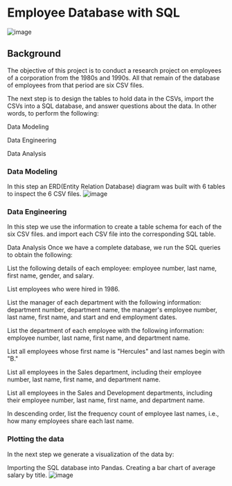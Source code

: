# Employee Database with SQL
![image](https://user-images.githubusercontent.com/57304123/89113951-24d7e680-d42c-11ea-8adf-bfcf87ca2fa9.png)

## Background
The objective of this project is to conduct a research project on employees of a corporation from the 1980s and 1990s. All that remain of the database of employees from that period are six CSV files.

The next step is to design the tables to hold data in the CSVs, import the CSVs into a SQL database, and answer questions about the data. In other words, to perform the following:

Data Modeling

Data Engineering

Data Analysis

### Data Modeling
In this step an ERD(Entity Relation Database) diagram was built with 6 tables to inspect the 6 CSV files.
![image](https://user-images.githubusercontent.com/57304123/89113985-7a13f800-d42c-11ea-9019-b82f2262478a.png)


### Data Engineering
In this step we use the information to create a table schema for each of the six CSV files. and import each CSV file into the corresponding SQL table.

Data Analysis
Once we have a complete database, we run the SQL queries to obtain the following:

List the following details of each employee: employee number, last name, first name, gender, and salary.

List employees who were hired in 1986.

List the manager of each department with the following information: department number, department name, the manager's employee number, last name, first name, and start and end employment dates.

List the department of each employee with the following information: employee number, last name, first name, and department name.

List all employees whose first name is "Hercules" and last names begin with "B."

List all employees in the Sales department, including their employee number, last name, first name, and department name.

List all employees in the Sales and Development departments, including their employee number, last name, first name, and department name.

In descending order, list the frequency count of employee last names, i.e., how many employees share each last name.

### Plotting the data
In the next step we generate a visualization of the data by:

Importing the SQL database into Pandas.
Creating a bar chart of average salary by title.
![image](https://user-images.githubusercontent.com/57304123/89114005-c828fb80-d42c-11ea-9342-8a8a321faf83.png)

